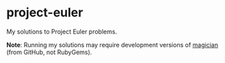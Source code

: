 project-euler
=============

My solutions to Project Euler problems.

__Note__: Running my solutions may require development versions of
[magician](magician) (from GitHub, not RubyGems).
